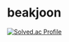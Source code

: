 # beakjoon


[![Solved.ac Profile](http://mazassumnida.wtf/api/v2/generate_badge?boj=ani2689)](https://solved.ac/ani2689/)
